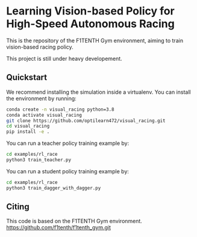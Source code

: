 # Learning Vision-based Policy for High-Speed Autonomous Racing

This is the repository of the F1TENTH Gym environment, aiming to train vision-based racing policy.

This project is still under heavy developement.

## Quickstart
We recommend installing the simulation inside a virtualenv. You can install the environment by running:

```bash
conda create -n visual_racing python=3.8
conda activate visual_racing
git clone https://github.com/optilearn472/visual_racing.git
cd visual_racing
pip install -e .
```

You can run a teacher policy training example by:
```bash
cd examples/rl_race
python3 train_teacher.py
```

You can run a student policy training example by:
```bash
cd examples/rl_race
python3 train_dagger_with_dagger.py
```

## Citing
This code is based on the F1TENTH Gym environment. https://github.com/f1tenth/f1tenth_gym.git
